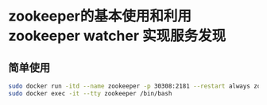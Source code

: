 # zookeeper的基本使用和利用zookeeper watcher 实现服务发现

## 简单使用

```bash
sudo docker run -itd --name zookeeper -p 30308:2181 --restart always zookeeper
sudo docker exec -it --tty zookeeper /bin/bash
```

